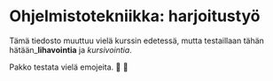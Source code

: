 # Ohjelmistotekniikka: harjoitustyö
Tämä tiedosto muuttuu vielä kurssin edetessä, mutta testaillaan tähän hätään_**lihavointia** ja _kursivointia_.

Pakko testata vielä emojeita. :cowboy_hat_face: :clown_face:
